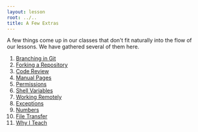 ```yaml
---
layout: lesson
root: ../..
title: A Few Extras
---
```

A few things come up in our classes
that don't fit naturally into the flow of our lessons.
We have gathered several of them here.

<div class="toc" markdown="1">

1.  [Branching in Git](01-branching.html)
2.  [Forking a Repository](02-forking.html)
3.  [Code Review](03-review.html)
4.  [Manual Pages](04-man.html)
5.  [Permissions](05-permissions.html)
6.  [Shell Variables](06-shellvar.html)
7.  [Working Remotely](07-ssh.html)
8.  [Exceptions](08-exceptions.html)
9.  [Numbers](09-numbers.html)
10. [File Transfer](10-file_transfer.html)
11. [Why I Teach](11-why.html)

</div>
